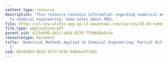 ```yaml
---
content_type: resource
description: 'This resource contains information regarding numerical methods applied
  to chemical engineering: Some notes about PDEs.'
file: https://ol-ocw-studio-app-qa.s3.amazonaws.com/courses/10-34-numerical-methods-applied-to-chemical-engineering-fall-2015/89c6e85d6b258173922b9dbebaf51361_MIT10_34F15_Lec22.pdf
file_type: application/pdf
parent_uid: a27bdb95-dd13-cb24-9276-77496d8a5c4a
resourcetype: Document
title: 'Numerical Methods Applied to Chemical Engineering: Partial Differential Equations
  1'
uid: 89c6e85d-6b25-8173-922b-9dbebaf51361
---
```

